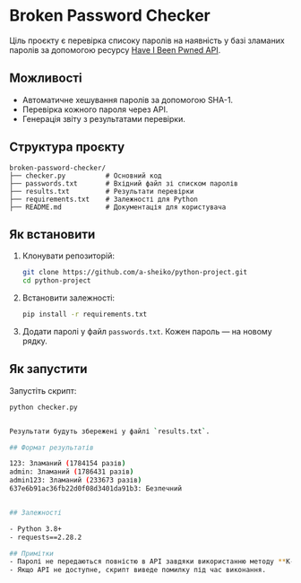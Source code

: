 # Broken Password Checker

Ціль проєкту є перевірка списоку паролів на наявність у базі зламаних паролів за допомогою ресурсу [Have I Been Pwned API](https://haveibeenpwned.com).

## Можливості
- Автоматичне хешування паролів за допомогою SHA-1.
- Перевірка кожного пароля через API.
- Генерація звіту з результатами перевірки.

## Структура проєкту
```
broken-password-checker/
├── checker.py          # Основний код
├── passwords.txt       # Вхідний файл зі списком паролів
├── results.txt         # Результати перевірки
├── requirements.txt    # Залежності для Python
├── README.md           # Документація для користувача
```

## Як встановити

1. Клонувати репозиторій:
   ```bash
   git clone https://github.com/a-sheiko/python-project.git
   cd python-project
   ```

2. Встановити залежності:
   ```bash
   pip install -r requirements.txt
   ```

3. Додати паролі у файл `passwords.txt`. Кожен пароль — на новому рядку.

## Як запустити

Запустіть скрипт:
```bash
python checker.py


Результати будуть збережені у файлі `results.txt`.

## Формат результатів

123: Зламаний (1784154 разів)
admin: Зламаний (1786431 разів)
admin123: Зламаний (233673 разів)
637e6b91ac36fb22d0f08d3401da91b3: Безпечний


## Залежності

- Python 3.8+
- requests==2.28.2

## Примітки
- Паролі не передаються повністю в API завдяки використанню методу **K-Anonymity**.
- Якщо API не доступне, скрипт виведе помилку під час виконання.
